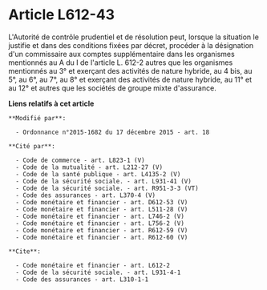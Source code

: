 # Article L612-43

L'Autorité de contrôle prudentiel et de résolution peut, lorsque la situation le justifie et dans des conditions fixées par
décret, procéder à la désignation d'un commissaire aux comptes supplémentaire dans les organismes mentionnés au A du I de
l'article L. 612-2 autres que les organismes mentionnés au 3° et exerçant des activités de nature hybride, au 4 bis, au 5°,
au 6°, au 7°, au 8° et exerçant des activités de nature hybride, au 11° et au 12° et autres que les sociétés de groupe mixte
d'assurance.

**Liens relatifs à cet article**

	**Modifié par**:

	  - Ordonnance n°2015-1682 du 17 décembre 2015 - art. 18

	**Cité par**:

	  - Code de commerce - art. L823-1 (V)
	  - Code de la mutualité - art. L212-27 (V)
	  - Code de la santé publique - art. L4135-2 (V)
	  - Code de la sécurité sociale. - art. L931-41 (V)
	  - Code de la sécurité sociale. - art. R951-3-3 (VT)
	  - Code des assurances - art. L370-4 (V)
	  - Code monétaire et financier - art. D612-53 (V)
	  - Code monétaire et financier - art. L511-28 (V)
	  - Code monétaire et financier - art. L746-2 (V)
	  - Code monétaire et financier - art. L756-2 (V)
	  - Code monétaire et financier - art. R612-59 (V)
	  - Code monétaire et financier - art. R612-60 (V)

	**Cite**:

	  - Code monétaire et financier - art. L612-2
	  - Code de la sécurité sociale. - art. L931-4-1
	  - Code des assurances - art. L310-1-1
